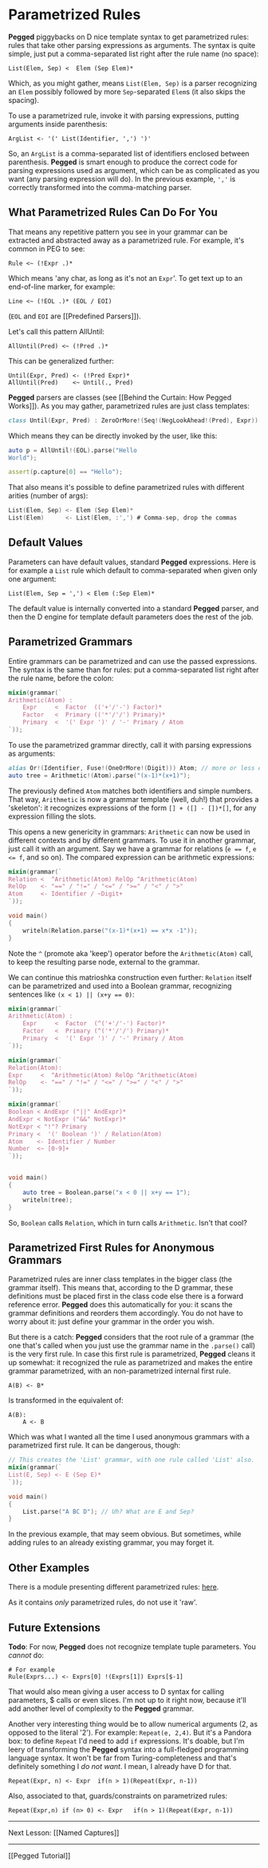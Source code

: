 Parametrized Rules
==================

**Pegged** piggybacks on D nice template syntax to get parametrized rules: rules that take other parsing expressions as arguments. The syntax is quite simple, just put a comma-separated list right after the rule name (no space):

```
List(Elem, Sep) <  Elem (Sep Elem)*
```

Which, as you might gather, means `List(Elem, Sep)` is a parser recognizing an `Elem` possibly followed by more `Sep`-separated `Elem`s (it also skips the spacing).

To use a parametrized rule, invoke it with parsing expressions, putting arguments inside parenthesis:

```
ArgList <- '(' List(Identifier, ',') ')'
```

So, an `ArgList` is a comma-separated list of identifiers enclosed between parenthesis. **Pegged** is smart enough to produce the correct code for parsing expressions used as argument, which can be as complicated as you want (any parsing expression will do). In the previous example, `','` is correctly transformed into the comma-matching parser.

What Parametrized Rules Can Do For You
--------------------------------------

That means any repetitive pattern you see in your grammar can be extracted and abstracted away as a parametrized rule. For example, it's common in PEG to see:

```
Rule <~ (!Expr .)*
```

Which means 'any char, as long as it's not an `Expr`'. To get text up to an end-of-line marker, for example:

```
Line <~ (!EOL .)* (EOL / EOI)
```

(`EOL` and `EOI` are [[Predefined Parsers]]).

Let's call this pattern AllUntil:

```
AllUntil(Pred) <~ (!Pred .)*
```

This can be generalized further:

```
Until(Expr, Pred) <- (!Pred Expr)*
AllUntil(Pred)    <~ Until(., Pred)
```

**Pegged** parsers are classes (see [[Behind the Curtain: How Pegged Works]]). As you may gather, parametrized rules are just class templates:

```d
class Until(Expr, Pred) : ZeroOrMore!(Seq!(NegLookAhead!(Pred), Expr)) { ... }
```

Which means they can be directly invoked by the user, like this:

```d
auto p = AllUntil!(EOL).parse("Hello
World");

assert(p.capture[0] == "Hello");
```

That also means it's possible to define parametrized rules with different arities (number of args):

```d
List(Elem, Sep) <- Elem (Sep Elem)*
List(Elem)      <- List(Elem, :',') # Comma-sep, drop the commas
```

Default Values
--------------

Parameters can have default values, standard **Pegged** expressions. Here is for example a `List` rule which default to comma-separated when given only one argument:

```
List(Elem, Sep = ',') < Elem (:Sep Elem)*
```

The default value is internally converted into a standard **Pegged** parser, and then the D engine for template default parameters does the rest of the job.

Parametrized Grammars
---------------------

Entire grammars can be parametrized and can use the passed expressions. The syntax is the same than for rules: put a comma-separated list right after the rule name, before the colon:

```d
mixin(grammar(`
Arithmetic(Atom) :
    Expr     <  Factor  (('+'/'-') Factor)*
    Factor   <  Primary (('*'/'/') Primary)*
    Primary  <  '(' Expr ')' / '-' Primary / Atom
`));
```

To use the parametrized grammar directly, call it with parsing expressions as arguments:

```d
alias Or!(Identifier, Fuse!(OneOrMore!(Digit))) Atom; // more or less equivalent to Atom <- Identifier / ~Digit+
auto tree = Arithmetic!(Atom).parse("(x-1)*(x+1)");
```

The previously defined `Atom` matches both identifiers and simple numbers. That way, `Arithmetic` is now a grammar template (well, duh!) that provides a 'skeleton': it recognizes expressions of the form `[] + ([] - [])*[]`, for any expression filling the slots.

This opens a new genericity in grammars: `Arithmetic` can now be used in different contexts and by different grammars. To use it in another grammar, just call it with an argument. Say we have a grammar for relations (`e == f`, `e <= f`, and so on). The compared expression can be arithmetic expressions:

```d
mixin(grammar(`
Relation <  ^Arithmetic(Atom) RelOp ^Arithmetic(Atom)
RelOp    <- "==" / "!=" / "<=" / ">=" / "<" / ">"
Atom     <- Identifier / ~Digit+
`));

void main()
{
    writeln(Relation.parse("(x-1)*(x+1) == x*x -1"));
}
```

Note the `^` (promote aka 'keep') operator before the `Arithmetic(Atom)` call, to keep the resulting parse node, external to the grammar.

We can continue this matrioshka construction even further: `Relation` itself can be parametrized and used into a Boolean grammar, recognizing sentences like `(x < 1) || (x+y == 0)`:

```d
mixin(grammar(`
Arithmetic(Atom) :
    Expr     <  Factor  (^('+'/'-') Factor)*
    Factor   <  Primary (^('*'/'/') Primary)*
    Primary  <  '(' Expr ')' / '-' Primary / Atom
`));

mixin(grammar(`
Relation(Atom):
Expr     <  ^Arithmetic(Atom) RelOp ^Arithmetic(Atom)
RelOp    <- "==" / "!=" / "<=" / ">=" / "<" / ">"
`));

mixin(grammar(`
Boolean < AndExpr ("||" AndExpr)*
AndExpr < NotExpr ("&&" NotExpr)*
NotExpr < "!"? Primary
Primary <  '(' Boolean ')' / Relation(Atom)
Atom    <- Identifier / Number
Number  <~ [0-9]+
`));


void main()
{
    auto tree = Boolean.parse("x < 0 || x+y == 1");
    writeln(tree);
}
```

So, `Boolean` calls `Relation`, which in turn calls `Arithmetic`. Isn't that cool?


Parametrized First Rules for Anonymous Grammars
-----------------------------------------------

Parametrized rules are inner class templates in the bigger class (the grammar itself). This means that, according to the D grammar, these definitions must be placed first in the class code else there is a forward reference error. **Pegged** does this automatically for you: it scans the grammar definitions and reorders them accordingly. You do not have to worry about it: just define your grammar in the order you wish.

But there is a catch: **Pegged** considers that the root rule of a grammar (the one that's called when you just use the grammar name in the `.parse()` call) is the very first rule. In case this first rule is parametrized, **Pegged** cleans it up somewhat: it recognized the rule as parametrized and makes the entire grammar parametrized, with an non-parametrized internal first rule.

```
A(B) <- B*
```

Is transformed in the equivalent of:

```
A(B):
    A <- B
```

Which was what I wanted all the time I used anonymous grammars with a parametrized first rule. It can be dangerous, though:

```d
// This creates the 'List' grammar, with one rule called 'List' also.
mixin(grammar(`
List(E, Sep) <- E (Sep E)*
`));

void main()
{
    List.parse("A BC D"); // Uh? What are E and Sep?
}
```

In the previous example, that may seem obvious. But sometimes, while adding rules to an already existing grammar, you may forget it. 

Other Examples
--------------

There is a module presenting different parametrized rules: [here](https://github.com/PhilippeSigaud/Pegged/blob/master/pegged/examples/parametrized.d).  

As it contains *only* parametrized rules, do not use it 'raw'.

Future Extensions
-----------------

**Todo**: For now, **Pegged** does not recognize template tuple parameters. You _cannot_ do:

```
# For example
Rule(Exprs...) <- Exprs[0] !(Exprs[1]) Exprs[$-1]
```

That would also mean giving a user access to D syntax for calling parameters, $ calls or even slices. I'm not up to it right now, because it'll add another level of complexity to the **Pegged** grammar.

Another very interesting thing would be to allow numerical arguments (2, as opposed to the literal '2'). For example: `Repeat(e, 2,4)`. But it's a Pandora box: to define `Repeat` I'd need to add `if` expressions. It's doable, but I'm leery of transforming the **Pegged** syntax into a full-fledged programming language syntax. It won't be far from Turing-completeness and that's definitely something I *do not want*. I mean, I already have D for that.

```
Repeat(Expr, n) <- Expr  if(n > 1)(Repeat(Expr, n-1))
```

Also, associated to that, guards/constraints on parametrized rules:

```
Repeat(Expr,n) if (n> 0) <- Expr   if(n > 1)(Repeat(Expr, n-1))
```

* * * *

Next Lesson: [[Named Captures]]


* * * *

[[Pegged Tutorial]]